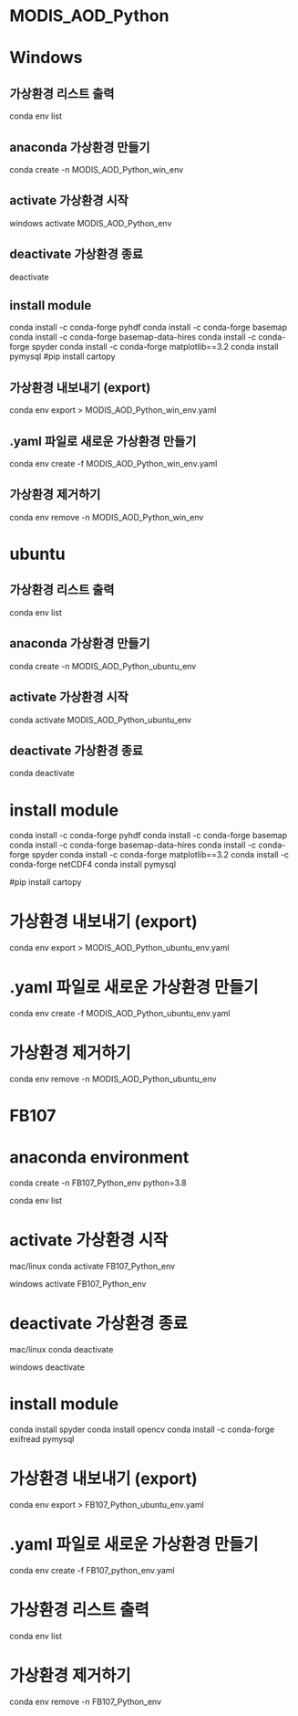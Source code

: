 
# MODIS_AOD_Python

# Windows
## 가상환경 리스트 출력
conda env list

## anaconda 가상환경 만들기
conda create -n MODIS_AOD_Python_win_env

## activate 가상환경 시작
windows
activate MODIS_AOD_Python_env

## deactivate 가상환경 종료
deactivate

## install module
conda install -c conda-forge pyhdf
conda install -c conda-forge basemap
conda install -c conda-forge basemap-data-hires
conda install -c conda-forge spyder
conda install -c conda-forge matplotlib==3.2
conda install pymysql
#pip install cartopy

## 가상환경 내보내기 (export)
conda env export > MODIS_AOD_Python_win_env.yaml

## .yaml 파일로 새로운 가상환경 만들기
conda env create -f MODIS_AOD_Python_win_env.yaml

## 가상환경 제거하기
conda env remove -n MODIS_AOD_Python_win_env

# ubuntu

## 가상환경 리스트 출력
conda env list

## anaconda 가상환경 만들기
conda create -n MODIS_AOD_Python_ubuntu_env

## activate 가상환경 시작
conda activate MODIS_AOD_Python_ubuntu_env

## deactivate 가상환경 종료
conda deactivate

# install module
conda install -c conda-forge pyhdf
conda install -c conda-forge basemap
conda install -c conda-forge basemap-data-hires
conda install -c conda-forge spyder
conda install -c conda-forge matplotlib==3.2
conda install -c conda-forge netCDF4
conda install pymysql

#pip install cartopy

# 가상환경 내보내기 (export)
conda env export > MODIS_AOD_Python_ubuntu_env.yaml

# .yaml 파일로 새로운 가상환경 만들기
conda env create -f MODIS_AOD_Python_ubuntu_env.yaml

# 가상환경 제거하기
conda env remove -n MODIS_AOD_Python_ubuntu_env




# FB107

# anaconda environment
conda create -n FB107_Python_env python=3.8

conda env list

# activate 가상환경 시작
mac/linux
conda activate FB107_Python_env

windows
activate FB107_Python_env

# deactivate 가상환경 종료
mac/linux
conda deactivate

windows
deactivate

# install module
conda install spyder
conda install opencv
conda install -c conda-forge exifread pymysql

# 가상환경 내보내기 (export)
conda env export > FB107_Python_ubuntu_env.yaml

# .yaml 파일로 새로운 가상환경 만들기
conda env create -f FB107_python_env.yaml

# 가상환경 리스트 출력
conda env list

# 가상환경 제거하기
conda env remove -n FB107_Python_env
